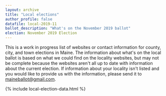 ```yaml
---
layout: archive
title: "Local elections"
author_profile: false
datafile: local-2019-11
ballot_description: "What's on the November 2019 ballot"
election: November 2019 Election
---
```


This is a work in progress list of websites or contact information for county, city, and town elections in Maine. The information about what's on the local ballot is based on what we could find on the locality websites, but may not be complete because the websites aren't all up to date with information about the current election. If information about your locality isn't listed and you would like to provide us with the information, please send it to [maineballot@gmail.com](mailto:maineballot@gmail.com).

{% include local-election-data.html %}